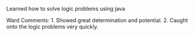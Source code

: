 Learned how to solve logic problems using java

Ward Comments: 1. Showed great determination and potential. 2. Caught onto the logic problems very quickly.